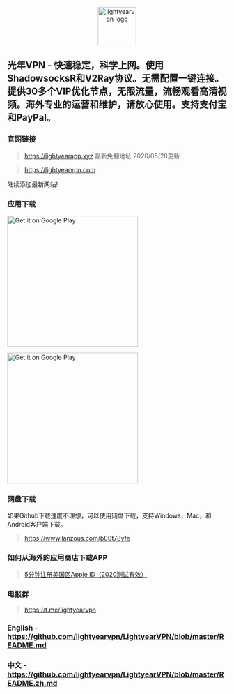 <p align="center">
<img alt="lightyearvpn logo" src="https://www.lightyearvpn.com/logo.png" width="88">
</p>

## 光年VPN - 快速稳定，科学上网。使用ShadowsocksR和V2Ray协议。无需配置一键连接。提供30多个VIP优化节点，无限流量，流畅观看高清视频。海外专业的运营和维护，请放心使用。支持支付宝和PayPal。

### 官网链接
> https://lightyearapp.xyz 最新免翻地址 2020/05/28更新

> https://lightyearvpn.com

陆续添加最新网站!

### 应用下载

<a target="_blank" href='https://apps.apple.com/us/app/lightyearvpn-fast-trusted/id1495258888'><img width="300" alt='Get it on Google Play' src='https://applelaneanimalhospital.com/wp-content/uploads/2019/04/apple.png'/></a>

<a target="_blank" href='https://play.google.com/store/apps/details?id=com.stingsystemllc.lightyearapp'><img width="300" alt='Get it on Google Play' src='https://applelaneanimalhospital.com/wp-content/uploads/2019/04/google.png'/></a>

### 网盘下载
如果Github下载速度不理想，可以使用网盘下载，支持Windows，Mac，和Android客户端下载。

> https://www.lanzous.com/b00t78yfe

### 如何从海外的应用商店下载APP
> <a target="_blank" href="https://zhuanlan.zhihu.com/p/36574047">5分钟注册美国区Apple ID（2020测试有效）</a>

### 电报群 

> https://t.me/lightyearvpn

### English - https://github.com/lightyearvpn/LightyearVPN/blob/master/README.md

### 中文 - https://github.com/lightyearvpn/LightyearVPN/blob/master/README.zh.md
